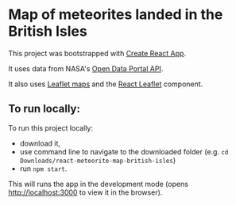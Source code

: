 # Map of meteorites landed in the British Isles

This project was bootstrapped with [Create React App](https://github.com/facebook/create-react-app).

It uses data from NASA's [Open Data Portal API](https://data.nasa.gov/Space-Science/Meteorite-Landings/gh4g-9sfh).

It also uses [Leaflet maps](https://leafletjs.com/) and the [React Leaflet](https://react-leaflet.js.org/) component.

## To run locally:

To run this project locally:

- download it,
- use command line to navigate to the downloaded folder (e.g. `cd Downloads/react-meteorite-map-british-isles`)
- run `npm start`.

This will runs the app in the development mode (opens [http://localhost:3000](http://localhost:3000) to view it in the browser).
